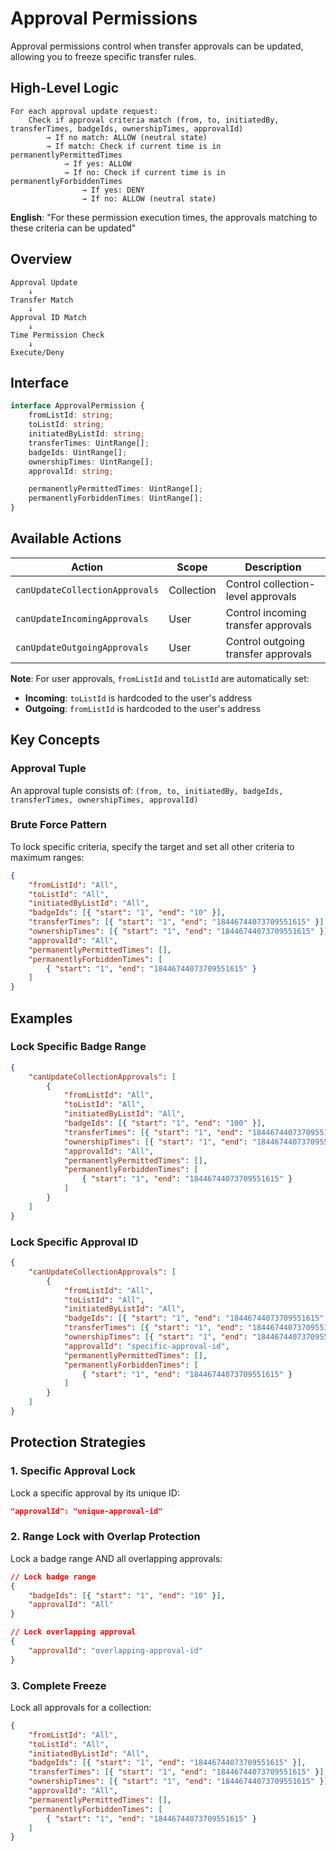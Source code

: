 # Approval Permissions

Approval permissions control when transfer approvals can be updated, allowing you to freeze specific transfer rules.

## High-Level Logic

```
For each approval update request:
    Check if approval criteria match (from, to, initiatedBy, transferTimes, badgeIds, ownershipTimes, approvalId)
        → If no match: ALLOW (neutral state)
        → If match: Check if current time is in permanentlyPermittedTimes
            → If yes: ALLOW
            → If no: Check if current time is in permanentlyForbiddenTimes
                → If yes: DENY
                → If no: ALLOW (neutral state)
```

**English**: "For these permission execution times, the approvals matching to these criteria can be updated"

## Overview

```
Approval Update
    ↓
Transfer Match
    ↓
Approval ID Match
    ↓
Time Permission Check
    ↓
Execute/Deny
```

## Interface

```typescript
interface ApprovalPermission {
    fromListId: string;
    toListId: string;
    initiatedByListId: string;
    transferTimes: UintRange[];
    badgeIds: UintRange[];
    ownershipTimes: UintRange[];
    approvalId: string;

    permanentlyPermittedTimes: UintRange[];
    permanentlyForbiddenTimes: UintRange[];
}
```

## Available Actions

| Action                         | Scope      | Description                         |
| ------------------------------ | ---------- | ----------------------------------- |
| `canUpdateCollectionApprovals` | Collection | Control collection-level approvals  |
| `canUpdateIncomingApprovals`   | User       | Control incoming transfer approvals |
| `canUpdateOutgoingApprovals`   | User       | Control outgoing transfer approvals |

**Note**: For user approvals, `fromListId` and `toListId` are automatically set:

-   **Incoming**: `toListId` is hardcoded to the user's address
-   **Outgoing**: `fromListId` is hardcoded to the user's address

## Key Concepts

### Approval Tuple

An approval tuple consists of: `(from, to, initiatedBy, badgeIds, transferTimes, ownershipTimes, approvalId)`

### Brute Force Pattern

To lock specific criteria, specify the target and set all other criteria to maximum ranges:

```json
{
    "fromListId": "All",
    "toListId": "All",
    "initiatedByListId": "All",
    "badgeIds": [{ "start": "1", "end": "10" }],
    "transferTimes": [{ "start": "1", "end": "18446744073709551615" }],
    "ownershipTimes": [{ "start": "1", "end": "18446744073709551615" }],
    "approvalId": "All",
    "permanentlyPermittedTimes": [],
    "permanentlyForbiddenTimes": [
        { "start": "1", "end": "18446744073709551615" }
    ]
}
```

## Examples

### Lock Specific Badge Range

```json
{
    "canUpdateCollectionApprovals": [
        {
            "fromListId": "All",
            "toListId": "All",
            "initiatedByListId": "All",
            "badgeIds": [{ "start": "1", "end": "100" }],
            "transferTimes": [{ "start": "1", "end": "18446744073709551615" }],
            "ownershipTimes": [{ "start": "1", "end": "18446744073709551615" }],
            "approvalId": "All",
            "permanentlyPermittedTimes": [],
            "permanentlyForbiddenTimes": [
                { "start": "1", "end": "18446744073709551615" }
            ]
        }
    ]
}
```

### Lock Specific Approval ID

```json
{
    "canUpdateCollectionApprovals": [
        {
            "fromListId": "All",
            "toListId": "All",
            "initiatedByListId": "All",
            "badgeIds": [{ "start": "1", "end": "18446744073709551615" }],
            "transferTimes": [{ "start": "1", "end": "18446744073709551615" }],
            "ownershipTimes": [{ "start": "1", "end": "18446744073709551615" }],
            "approvalId": "specific-approval-id",
            "permanentlyPermittedTimes": [],
            "permanentlyForbiddenTimes": [
                { "start": "1", "end": "18446744073709551615" }
            ]
        }
    ]
}
```

## Protection Strategies

### 1. Specific Approval Lock

Lock a specific approval by its unique ID:

```json
"approvalId": "unique-approval-id"
```

### 2. Range Lock with Overlap Protection

Lock a badge range AND all overlapping approvals:

```json
// Lock badge range
{
    "badgeIds": [{ "start": "1", "end": "10" }],
    "approvalId": "All"
}

// Lock overlapping approval
{
    "approvalId": "overlapping-approval-id"
}
```

### 3. Complete Freeze

Lock all approvals for a collection:

```json
{
    "fromListId": "All",
    "toListId": "All",
    "initiatedByListId": "All",
    "badgeIds": [{ "start": "1", "end": "18446744073709551615" }],
    "transferTimes": [{ "start": "1", "end": "18446744073709551615" }],
    "ownershipTimes": [{ "start": "1", "end": "18446744073709551615" }],
    "approvalId": "All",
    "permanentlyPermittedTimes": [],
    "permanentlyForbiddenTimes": [
        { "start": "1", "end": "18446744073709551615" }
    ]
}
```
